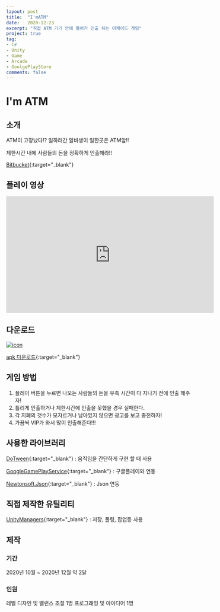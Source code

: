 ```yaml
---
layout: post
title:  "I'mATM"
date:   2020-12-23
excerpt: "직접 ATM 기기 안에 들어가 인출 하는 아케이드 게임"
project: true
tag:
- C#
- Unity
- Game
- Arcade
- GoolgePlayStore
comments: false
---
```


# I'm ATM

## 소개
ATM이 고장났다!? 일하러간 알바생이 일한곳은 ATM앞!!

제한시간 내에 사람들의 돈을 정확하게 인출해라!!

[Bitbucket](https://bitbucket.org/aszd0708/imatm){:target="_blank"}

## 플레이 영상

<iframe width="560" height="315" src="https://www.youtube.com/embed/jsvILxS8fJE" title="YouTube video player" frameborder="0" allow="accelerometer; autoplay; clipboard-write; encrypted-media; gyroscope; picture-in-picture" allowfullscreen></iframe>

## 다운로드
[![icon](https://play-lh.googleusercontent.com/26hpirf84UaYptKl3MJJ1oMcrY2Kz6saSeXkAIyeRHWp5iGtaOUjS8Yxo3x044YaFA=s180-rw)](https://play.google.com/store/apps/details?id=com.MatZip.ImATM)

[apk 다운로드](https://play.google.com/store/apps/details?id=com.MatZip.ImATM){:target="_blank"}

## 게임 방법
1. 플레이 버튼을 누르면 나오는 사람들의 돈을 우측 시간이 다 지나기 전에 인출 해주자!
2. 틀리게 인출하거나 제한시간에 인출을 못했을 경우 실패한다.
3. 각 지폐의 갯수가 모자르거나 남아있지 않으면 광고를 보고 충전하자!
4. 가끔씩 VIP가 와서 많이 인출해준다!!!

## 사용한 라이브러리
[DoTween](http://dotween.demigiant.com/){:target="_blank"} : 움직임을 간단하게 구현 할 때 사용

[GoogleGamePlayService](https://developers.google.com/games/services/integration){:target="_blank"} : 구글플레이와 연동

[Newtonsoft.Json](https://github.com/JamesNK/Newtonsoft.Json/releases){:target="_blank"} : Json 연동

## 직접 제작한 유틸리티
[UnityManagers](https://github.com/aszd0708/UnityGameManagers){:target="_blank"} : 저장, 풀링, 팝업등 사용

## 제작
### 기간
2020년 10월 ~ 2020년 12월
약 2달

### 인원
레벨 디자인 및 밸런스 조절 1명
프로그래밍 및 아이디어 1명
